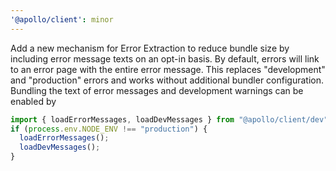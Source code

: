 ```yaml
---
'@apollo/client': minor
---
```


Add a new mechanism for Error Extraction to reduce bundle size by including
error message texts on an opt-in basis.
By default, errors will link to an error page with the entire error message.
This replaces "development" and "production" errors and works without
additional bundler configuration.
Bundling the text of error messages and development warnings can be enabled by
```js
import { loadErrorMessages, loadDevMessages } from "@apollo/client/dev";
if (process.env.NODE_ENV !== "production") {
  loadErrorMessages();
  loadDevMessages();
}
```
